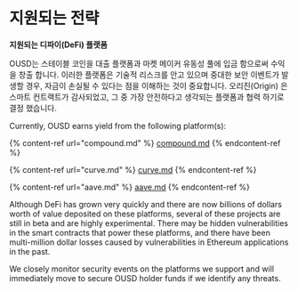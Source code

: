 # 지원되는 전략

**지원되는 디파이(DeFi) 플랫폼**

OUSD는 스테이블 코인을 대출 플랫폼과 마켓 메이커 유동성 풀에 입금 함으로써 수익을 창출 합니다. 이러한 플랫폼은 기술적 리스크를 안고 있으며 중대한 보안 이벤트가 발생할 경우, 자금이 손실될 수 있다는 점을 이해하는 것이 중요합니다. 오리진(Origin) 은 스마트 컨트랙트가 감사되었고, 그 중 가장 안전하다고 생각되는 플랫폼과 협력 하기로 결정 했습니다.

Currently, OUSD earns yield from the following platform(s):

{% content-ref url="compound.md" %}
[compound.md](compound.md)
{% endcontent-ref %}

{% content-ref url="curve.md" %}
[curve.md](curve.md)
{% endcontent-ref %}

{% content-ref url="aave.md" %}
[aave.md](aave.md)
{% endcontent-ref %}

Although DeFi has grown very quickly and there are now billions of dollars worth of value deposited on these platforms, several of these projects are still in beta and are highly experimental. There may be hidden vulnerabilities in the smart contracts that power these platforms, and there have been multi-million dollar losses caused by vulnerabilities in Ethereum applications in the past.

We closely monitor security events on the platforms we support and will immediately move to secure OUSD holder funds if we identify any threats.
